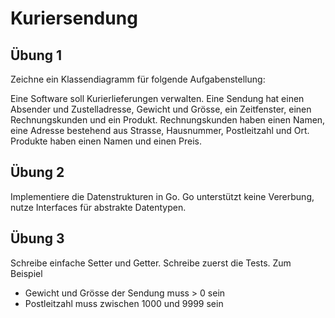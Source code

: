 # Kuriersendung
## Übung 1
Zeichne ein Klassendiagramm für folgende Aufgabenstellung:
 
Eine Software soll Kurierlieferungen verwalten.
Eine Sendung hat einen Absender und Zustelladresse, Gewicht und Grösse, ein Zeitfenster, einen Rechnungskunden und ein Produkt.
Rechnungskunden haben einen Namen, eine Adresse bestehend aus Strasse, Hausnummer, Postleitzahl und Ort.
Produkte haben einen Namen und einen Preis.

## Übung 2
Implementiere die Datenstrukturen in Go.
Go unterstützt keine Vererbung, nutze Interfaces für abstrakte Datentypen.

## Übung 3
Schreibe einfache Setter und Getter. Schreibe zuerst die Tests.
Zum Beispiel
- Gewicht und Grösse der Sendung muss > 0 sein
- Postleitzahl muss zwischen 1000 und 9999 sein
